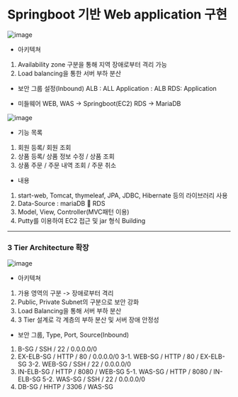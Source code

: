 # Springboot 기반 Web application 구현
![image](https://user-images.githubusercontent.com/61929745/106992330-88681580-67bb-11eb-8bc4-4e14b3ec4773.png)

- 아키텍쳐 
1. Availability zone 구분을 통해 지역 장애로부터 격리 가능
2. Load balancing을 통한 서버 부하 분산

- 보안 그룹 설정(Inbound)
ALB : ALL
Application : ALB
RDS: Application

- 미들웨어
WEB, WAS -> Springboot(EC2)
RDS -> MariaDB


![image](https://user-images.githubusercontent.com/61929745/106992494-e268db00-67bb-11eb-824c-82dd60ce9327.png)
- 기능 목록
1. 회원 등록/ 회원 조회
2. 상품 등록/ 상품 정보 수정 / 상품 조회
3. 상품 주문 / 주문 내역 조회 / 주문 취소

- 내용
1. start-web, Tomcat, thymeleaf, JPA, JDBC, Hibernate 등의 라이브러리 사용
2. Data-Source : mariaDB  RDS
3. Model, View, Controller(MVC패턴 이용)
4. Putty를 이용하여 EC2 접근 및  jar 형식 Building


---
### 3 Tier Architecture 확장
![image](https://user-images.githubusercontent.com/61929745/106992575-1ba14b00-67bc-11eb-82cd-0dece1c54c1d.png)

- 아키텍쳐
1. 가용 영역의 구분 -> 장애로부터 격리
2. Public, Private Subnet의 구분으로 보안 강화
3. Load Balancing을 통해 서버 부하 분산
4. 3 Tier 설계로 각 계층의 부하 분산 및 서버 장애 안정성 

- 보안 그룹, Type, Port, Source(Inbound)
1. B-SG / SSH / 22 / 0.0.0.0/0
2. EX-ELB-SG / HTTP / 80 / 0.0.0.0/0
3-1. WEB-SG / HTTP / 80 / EX-ELB-SG
3-2. WEB-SG / SSH / 22 / 0.0.0.0/0
4. IN-ELB-SG / HTTP / 8080 / WEB-SG
5-1. WAS-SG / HTTP / 8080 / IN-ELB-SG
5-2. WAS-SG / SSH / 22 / 0.0.0.0/0
6. DB-SG / HHTP / 3306 / WAS-SG


